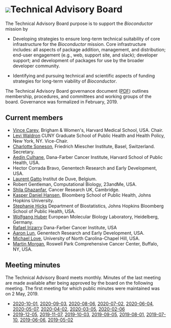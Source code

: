 # ![](/images/icons/magnifier.gif)Technical Advisory Board

The Technical Advisory Board purpose is to support the _Bioconductor_
mission by

- Developing strategies to ensure long-term technical suitability of
  core infrastructure for the _Bioconductor_ mission. Core
  infrastructure includes: all aspects of package addition,
  management, and distribution; end-user engagement (e.g., web,
  support site, and slack); developer support; and development of
  packages for use by the broader developer community.

- Identifying and pursuing technical and scientific aspects of funding
  strategies for long-term viability of _Bioconductor_.

The Technical Advisory Board governance document ([PDF][1]) outlines
membership, procedures, and committees and working groups of the
board. Governance was formalized in February, 2019.

[1]: TAB-Governance.pdf

## Current members

* [Vince Carey](http://www.biostat.harvard.edu/~carey), Brigham &amp;
  Women's, Harvard Medical School, USA. Chair.
* [Levi Waldron](http://waldronlab.io/) CUNY Graduate School of Public Health
  and Health Policy, New York, NY. Vice-Chair.
* [Charlotte Soneson](https://csoneson.github.io/), Friedrich Miescher
  Institute, Basel, Switzerland. Secretary.
* [Aedin Culhane](https://connects.catalyst.harvard.edu/profiles/display/person/6746),
  Dana-Farber Cancer Institute, Harvard School of Public Health, USA.
* Hector Corrada Bravo, Genentech Research and Early Development, USA.
* [Laurent Gatto](https://www.deduveinstitute.be/fr/research/computational-biology/laurent-gatto)
  Institut de Duve, Belgium.
* Robert Gentleman, Computational Biology, 23andMe, USA.
* [Shila Ghazanfar](https://shazanfar.github.io/), Cancer Research UK,
  Cambridge.
* [Kasper Daniel Hansen](http://www.biostat.jhsph.edu/~khansen/),
  Bloomberg School of Public Health, Johns Hopkins University.
* [Stephanie Hicks](https://www.jhsph.edu/faculty/directory/profile/3639/stephanie-c-hicks)
  Department of Biostatistics, Johns Hopkins Bloomberg School of
  Public Health, USA.
* [Wolfgang Huber](http://www.embl.de/research/units/genome_biology/huber/)
  European Molecular Biology Laboratory, Heidelberg, Germany.
* [Rafael Irizarry](http://bcb.dfci.harvard.edu/index.php?option=com_content&view=article&id=166&Itemid=281)
  Dana-Farber Cancer Institute, USA
* [Aaron Lun](mailto:infinite.monkeys.with.keyboards@gmail.com),
  Genentech Research and Early Development, USA.
* [Michael Love](https://mikelove.github.io/), University of North
  Carolina-Chapel Hill, USA.
* [Martin Morgan](https://www.roswellpark.org/martin-morgan), Roswell
  Park Comprehensive Cancer Center, Buffalo, NY, USA.

## Meeting minutes

The Technical Advisory Board meets monthly. Minutes of the last meeting are made available
after being approved by the board on the following meeting. The first meeting for which public
minutes were maintained was on 2 May, 2019.

- [2020-10-01](2020-10-01-minutes.pdf),
  [2020-09-03](2020-09-03-minutes.pdf),
  [2020-08-06](2020-08-06-minutes.pdf),
  [2020-07-02](2020-07-02-minutes.pdf),
  [2020-06-04](2020-06-04-minutes.pdf),
  [2020-05-07](2020-05-07-minutes.pdf),
  [2020-04-02](2020-04-02-minutes.pdf),
  [2020-03-05](2020-03-05-minutes.pdf),
  [2020-02-06](2020-02-06-minutes.pdf)
- [2019-12-05](2019-12-05-minutes.pdf),
  [2019-11-07](2019-11-07-minutes.pdf),
  [2019-10-03](2019-10-03-minutes.pdf),
  [2019-09-05](2019-09-05-minutes.pdf), 
  [2019-08-01](2019-08-01-minutes.pdf), 
  [2019-07-10](2019-07-10-minutes.pdf),
  [2019-06-06](2019-06-06-minutes.pdf), 
  [2019-05-02](2019-05-02-minutes.pdf)

